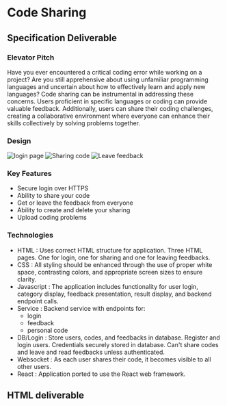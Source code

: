 # Code Sharing

## Specification Deliverable

### Elevator Pitch
Have you ever encountered a critical coding error while working on a project? Are you still apprehensive about using unfamiliar programming languages and uncertain about how to effectively learn and apply new languages? Code sharing can be instrumental in addressing these concerns. Users proficient in specific languages or coding can provide valuable feedback. Additionally, users can share their coding challenges, creating a collaborative environment where everyone can enhance their skills collectively by solving problems together.

### Design
![login page](https://github.com/Jiwoong-Kang/Startup/blob/main/Login.png)
![Sharing code](https://github.com/Jiwoong-Kang/Startup/blob/main/Sharing%20Code.png)
![Leave feedback](https://github.com/Jiwoong-Kang/Startup/blob/main/Leave%20feedback.png)

### Key Features
- Secure login over HTTPS
- Ability to share your code
- Get or leave the feedback from everyone
- Ability to create and delete your sharing
- Upload coding problems

### Technologies
- HTML : Uses correct HTML structure for application. Three HTML pages. One for login, one for sharing and one for leaving feedbacks.
- CSS : All styling should be enhanced through the use of proper white space, contrasting colors, and appropriate screen sizes to ensure clarity.
- Javascript :  The application includes functionality for user login, category display, feedback presentation, result display, and backend endpoint calls.
- Service : Backend service with endpoints for:
   - login
   - feedback
   - personal code
- DB/Login : Store users, codes, and feedbacks in database. Register and login users. Credentials securely stored in database. Can't share codes and leave and read feedbacks unless authenticated.
- Websocket : As each user shares their code, it becomes visible to all other users.
- React :  Application ported to use the React web framework.


## HTML deliverable
